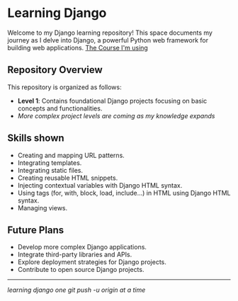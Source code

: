 # Learning Django

Welcome to my Django learning repository! This space documents my journey as I delve into Django, a powerful Python web framework for building web applications.
[The Course I'm using](https://www.udemy.com/course/python-django-the-practical-guide/)

## Repository Overview

This repository is organized as follows:

- **Level 1**: Contains foundational Django projects focusing on basic concepts and functionalities.
- *More complex project levels are coming as my knowledge expands*

## Skills shown

- Creating and mapping URL patterns.
- Integrating templates.
- Integrating static files.
- Creating reusable HTML snippets.
- Injecting contextual variables with Django HTML syntax.
- Using tags (for, with, block, load, include...) in HTML using Django HTML syntax.
- Managing views.

## Future Plans

- Develop more complex Django applications.
- Integrate third-party libraries and APIs.
- Explore deployment strategies for Django projects.
- Contribute to open source Django projects.

---
*learning django one git push -u origin at a time*
